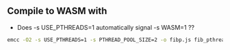 ## Compile to WASM with

* Does -s USE_PTHREADS=1 automatically signal -s WASM=1 ??

```bash
emcc -O2 -s USE_PTHREADS=1 -s PTHREAD_POOL_SIZE=2 -o fibp.js fib_pthreads.c
```

